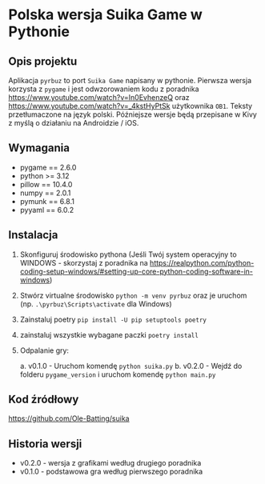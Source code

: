 # Polska wersja Suika Game w Pythonie

## Opis projektu

Aplikacja `pyrbuz` to port `Suika Game` napisany w pythonie. Pierwsza wersja korzysta z `pygame` i jest odwzorowaniem kodu z poradnika https://www.youtube.com/watch?v=In0EvhenzeQ oraz https://www.youtube.com/watch?v=_4kstHyPtSk użytkownika `OB1`. Teksty przetłumaczone na język polski. Późniejsze wersje będą przepisane w Kivy z myślą o działaniu na Androidzie / iOS.

## Wymagania

- pygame == 2.6.0
- python >= 3.12
- pillow == 10.4.0
- numpy == 2.0.1
- pymunk == 6.8.1
- pyyaml == 6.0.2

## Instalacja

1. Skonfiguruj środowisko pythona (Jeśli Twój system operacyjny to WINDOWS - skorzystaj z poradnika na https://realpython.com/python-coding-setup-windows/#setting-up-core-python-coding-software-in-windows)
2. Stwórz virtualne środowisko `python -m venv pyrbuz` oraz je uruchom (np. `.\pyrbuz\Scripts\activate` dla Windows)
3. Zainstaluj poetry `pip install -U pip setuptools poetry`
4. zainstaluj wszystkie wybagane paczki `poetry install`
5. Odpalanie gry:

    a. v0.1.0 - Uruchom komendę `python suika.py` 
    b. v0.2.0 - Wejdź do folderu `pygame_version` i uruchom komendę `python main.py`

## Kod źródłowy

https://github.com/Ole-Batting/suika

## Historia wersji

- v0.2.0 - wersja z grafikami według drugiego poradnika
- v0.1.0 - podstawowa gra według pierwszego poradnika
